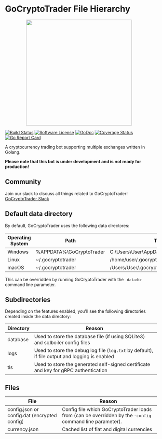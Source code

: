 # GoCryptoTrader File Hierarchy

<img src="https://github.com/vazha/gocryptotrader/blob/master/web/src/assets/page-logo.png?raw=true" width="350px" height="350px" hspace="70">

[![Build Status](https://travis-ci.com/thrasher-corp/gocryptotrader.svg?branch=master)](https://travis-ci.com/thrasher-corp/gocryptotrader)
[![Software License](https://img.shields.io/badge/License-MIT-orange.svg?style=flat-square)](https://github.com/vazha/gocryptotrader/blob/master/LICENSE)
[![GoDoc](https://godoc.org/github.com/vazha/gocryptotrader?status.svg)](https://godoc.org/github.com/vazha/gocryptotrader)
[![Coverage Status](http://codecov.io/github/thrasher-corp/gocryptotrader/coverage.svg?branch=master)](http://codecov.io/github/thrasher-corp/gocryptotrader?branch=master)
[![Go Report Card](https://goreportcard.com/badge/github.com/vazha/gocryptotrader)](https://goreportcard.com/report/github.com/vazha/gocryptotrader)

A cryptocurrency trading bot supporting multiple exchanges written in Golang.

**Please note that this bot is under development and is not ready for production!**

## Community

Join our slack to discuss all things related to GoCryptoTrader! [GoCryptoTrader Slack](https://join.slack.com/t/gocryptotrader/shared_invite/enQtNTQ5NDAxMjA2Mjc5LTc5ZDE1ZTNiOGM3ZGMyMmY1NTAxYWZhODE0MWM5N2JlZDk1NDU0YTViYzk4NTk3OTRiMDQzNGQ1YTc4YmRlMTk)

## Default data directory

By default, GoCryptoTrader uses the following data directores:

Operating System | Path | Translated
--- | --- | ----
| Windows | %APPDATA%\GoCryptoTrader | C:\Users\User\AppData\Roaming\GoCryptoTrader
| Linux | ~/.gocryptotrader | /home/user/.gocryptotrader
| macOS | ~/.gocryptotrader | /Users/User/.gocryptotrader

This can be overridden by running GoCryptoTrader with the `-datadir` command line
parameter.

## Subdirectories

Depending on the features enabled, you'll see the following directories created
inside the data directory:

Directory | Reason
--- | ---
| database | Used to store the database file (if using SQLite3) and sqlboiler config files
| logs | Used to store the debug log file (`log.txt` by default), if file output and logging is enabled
| tls | Used to store the generated self-signed certificate and key for gRPC authentication

## Files

File | Reason
--- | ---
config.json or config.dat (encrypted config) | Config file which GoCryptoTrader loads from (can be overridden by the `-config` command line parameter).
currency.json | Cached list of fiat and digital currencies
